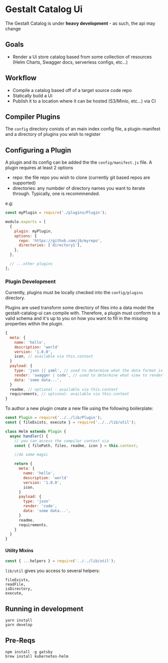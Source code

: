 # Gestalt Catalog Ui
The Gestalt Catalog is under **heavy development** - as such, the api may change

## Goals
* Render a Ui store catalog based from some collection of resources (Helm Charts, Swagger docs, serverless configs, etc...)

## Workflow
* Compile a catalog based off of a target source code repo
* Statically build a Ui 
* Publish it to a location where it can be hosted (S3/Minio, etc...) via CI

## Compiler Plugins
The `config` directory conists of an main index config file, a plugin-manifest and a directory of plugins you wish to register

## Configuring a Plugin
A plugin and its config can be added the the `config/manifest.js` file. A plugin requires at least 2 options

* repo: the file repo you wish to clone (currently git based repos are supported)
* directories: any numbder of directory names you want to iterate through. Typically, one is recommnended.

 e.g:

```javascript
const myPlugin = require('./plugins/Plugin');

module.exports = [
  {
    plugin: myPlugin,
    options: {
      repo: 'https://github.com/jb/myrepo',
      directories: ['directory1'],
    },
  },

  // ...other plugins
];
```

### Plugin Development
Currently, plugins must be locally checked into the `config/plugins` directory.

Plugins are used transform some directory of files into a data model the gestalt-catalog-ui can compile with. Therefore, a plugin must conform to a valid schema and it's up to you on how you want to fill in the missing properties within the plugin.

```javascript
{
  meta: {
    name: 'hello',
    description: 'world'
    version: '1.0.0',
    icon, // available via this.context
  }
  payload: {
    type: 'json || yaml', // used to determine what the data format is
    render: 'swagger | code', // used to determine what view to render in the details
    data: 'some data...',
  }
  readme, // optional - available via this.context
  requirements, // optional- available via this.context
}
```

To author a new plugin create a new file using the following boilerplate:

```javascript
const Plugin = require('../../lib/Plugin');
const { fileExists, execute } = require('../../lib/util');

class Helm extends Plugin {
  async handler() {
    // you can access the compiler context via
    const { filePath, files, readme, icon } = this.context;

    //do some magic

    return {
      meta: {
        name: 'hello',
        description: 'world'
        version: '1.0.0',
        icon,
      }
      payload: {
        type: 'json'
        render: 'code',
        data: 'some data...',
      }
      readme,
      requirements,
    }
  }
}
```

#### Utility Mixins

```javascript
const { ...helpers } = require('../../lib/util');
```

`lib/util` gives you access to several helpers:

```
fileExists,
readFile,
isDirectory,
execute,
```


## Running in development

```
yarn install
yarn develop
```

##  Pre-Reqs

```
npm install -g gatsby
brew install kubernetes-helm
```